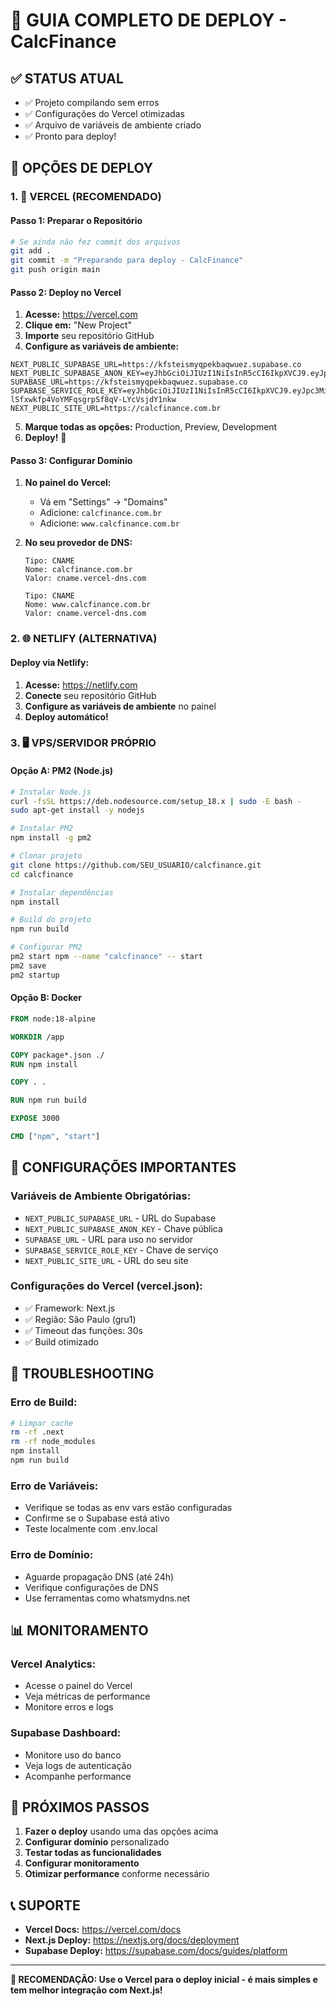# 🚀 GUIA COMPLETO DE DEPLOY - CalcFinance

## ✅ STATUS ATUAL
- ✅ Projeto compilando sem erros
- ✅ Configurações do Vercel otimizadas
- ✅ Arquivo de variáveis de ambiente criado
- ✅ Pronto para deploy!

## 🎯 OPÇÕES DE DEPLOY

### 1. 🚀 VERCEL (RECOMENDADO)

#### **Passo 1: Preparar o Repositório**
```bash
# Se ainda não fez commit dos arquivos
git add .
git commit -m "Preparando para deploy - CalcFinance"
git push origin main
```

#### **Passo 2: Deploy no Vercel**
1. **Acesse:** https://vercel.com
2. **Clique em:** "New Project"
3. **Importe** seu repositório GitHub
4. **Configure as variáveis de ambiente:**

```env
NEXT_PUBLIC_SUPABASE_URL=https://kfsteismyqpekbaqwuez.supabase.co
NEXT_PUBLIC_SUPABASE_ANON_KEY=eyJhbGciOiJIUzI1NiIsInR5cCI6IkpXVCJ9.eyJpc3MiOiJzdXBhYmFzZSIsInJlZiI6Imtmc3RlaXNteXFwZWtiYXF3dWV6Iiwicm9sZSI6ImFub24iLCJpYXQiOjE3NDk0ODU4NDMsImV4cCI6MjA2NTA2MTg0M30.nuHieAbGz65Lm5KlNamxO_HS_SFy0DGm6tIIbty7Z8A
SUPABASE_URL=https://kfsteismyqpekbaqwuez.supabase.co
SUPABASE_SERVICE_ROLE_KEY=eyJhbGciOiJIUzI1NiIsInR5cCI6IkpXVCJ9.eyJpc3MiOiJzdXBhYmFzZSIsInJlZiI6Imtmc3RlaXNteXFwZWtiYXF3dWV6Iiwicm9sZSI6InNlcnZpY2Vfcm9sZSIsImlhdCI6MTc0OTQ4NTg0MywiZXhwIjoyMDY1MDYxODQzfQ.4pcJS-lSfxwkfp4VoYMFqsgrpSf8qV-LYcVsjdY1nkw
NEXT_PUBLIC_SITE_URL=https://calcfinance.com.br
```

5. **Marque todas as opções:** Production, Preview, Development
6. **Deploy!** 🚀

#### **Passo 3: Configurar Domínio**
1. **No painel do Vercel:**
   - Vá em "Settings" → "Domains"
   - Adicione: `calcfinance.com.br`
   - Adicione: `www.calcfinance.com.br`

2. **No seu provedor de DNS:**
   ```
   Tipo: CNAME
   Nome: calcfinance.com.br
   Valor: cname.vercel-dns.com
   
   Tipo: CNAME  
   Nome: www.calcfinance.com.br
   Valor: cname.vercel-dns.com
   ```

### 2. 🌐 NETLIFY (ALTERNATIVA)

#### **Deploy via Netlify:**
1. **Acesse:** https://netlify.com
2. **Conecte** seu repositório GitHub
3. **Configure as variáveis de ambiente** no painel
4. **Deploy automático!**

### 3. 🖥️ VPS/SERVIDOR PRÓPRIO

#### **Opção A: PM2 (Node.js)**
```bash
# Instalar Node.js
curl -fsSL https://deb.nodesource.com/setup_18.x | sudo -E bash -
sudo apt-get install -y nodejs

# Instalar PM2
npm install -g pm2

# Clonar projeto
git clone https://github.com/SEU_USUARIO/calcfinance.git
cd calcfinance

# Instalar dependências
npm install

# Build do projeto
npm run build

# Configurar PM2
pm2 start npm --name "calcfinance" -- start
pm2 save
pm2 startup
```

#### **Opção B: Docker**
```dockerfile
FROM node:18-alpine

WORKDIR /app

COPY package*.json ./
RUN npm install

COPY . .

RUN npm run build

EXPOSE 3000

CMD ["npm", "start"]
```

## 🔧 CONFIGURAÇÕES IMPORTANTES

### **Variáveis de Ambiente Obrigatórias:**
- `NEXT_PUBLIC_SUPABASE_URL` - URL do Supabase
- `NEXT_PUBLIC_SUPABASE_ANON_KEY` - Chave pública
- `SUPABASE_URL` - URL para uso no servidor
- `SUPABASE_SERVICE_ROLE_KEY` - Chave de serviço
- `NEXT_PUBLIC_SITE_URL` - URL do seu site

### **Configurações do Vercel (vercel.json):**
- ✅ Framework: Next.js
- ✅ Região: São Paulo (gru1)
- ✅ Timeout das funções: 30s
- ✅ Build otimizado

## 🚨 TROUBLESHOOTING

### **Erro de Build:**
```bash
# Limpar cache
rm -rf .next
rm -rf node_modules
npm install
npm run build
```

### **Erro de Variáveis:**
- Verifique se todas as env vars estão configuradas
- Confirme se o Supabase está ativo
- Teste localmente com .env.local

### **Erro de Domínio:**
- Aguarde propagação DNS (até 24h)
- Verifique configurações de DNS
- Use ferramentas como whatsmydns.net

## 📊 MONITORAMENTO

### **Vercel Analytics:**
- Acesse o painel do Vercel
- Veja métricas de performance
- Monitore erros e logs

### **Supabase Dashboard:**
- Monitore uso do banco
- Veja logs de autenticação
- Acompanhe performance

## 🎉 PRÓXIMOS PASSOS

1. **Fazer o deploy** usando uma das opções acima
2. **Configurar domínio** personalizado
3. **Testar todas as funcionalidades**
4. **Configurar monitoramento**
5. **Otimizar performance** conforme necessário

## 📞 SUPORTE

- **Vercel Docs:** https://vercel.com/docs
- **Next.js Deploy:** https://nextjs.org/docs/deployment
- **Supabase Deploy:** https://supabase.com/docs/guides/platform

---

**🎯 RECOMENDAÇÃO: Use o Vercel para o deploy inicial - é mais simples e tem melhor integração com Next.js!**
